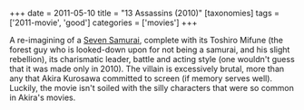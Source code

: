 +++
date = 2011-05-10
title = "13 Assassins (2010)"
[taxonomies]
tags = ['2011-movie', 'good']
categories = ['movies']
+++

A re-imagining of a [Seven Samurai], complete with its Toshiro
Mifune (the forest guy who is looked-down upon for not being a samurai,
and his slight rebellion), its charismatic leader, battle and acting
style (one wouldn't guess that it was made only in 2010). The villain
is excessively brutal, more than any that Akira Kurosawa committed to
screen (if memory serves well). Luckily, the movie isn't soiled with
the silly characters that were so common in Akira's movies.


[Seven Samurai]: http://tshepang.net/seven-samurai-1954
